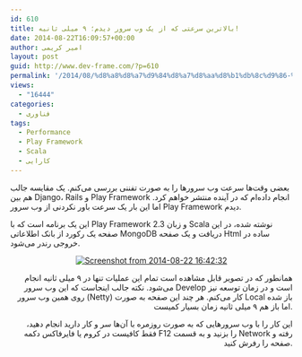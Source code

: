```yaml
---
id: 610
title: بالاترین سرعتی که از یک وب سرور دیدم؛ ۹ میلی ثانیه!
date: 2014-08-22T16:09:57+00:00
author: امیر کریمی
layout: post
guid: http://www.dev-frame.com/?p=610
permalink: '/2014/08/%d8%a8%d8%a7%d9%84%d8%a7%d8%aa%d8%b1%db%8c%d9%86-%d8%b3%d8%b1%d8%b9%d8%aa%db%8c-%da%a9%d9%87-%d8%a7%d8%b2-%db%8c%da%a9-%d9%88%d8%a8-%d8%b3%d8%b1%d9%88%d8%b1-%d8%af%db%8c%d8%af%d9%85%d8%9b-%db%b9/'
views:
  - "16444"
categories:
  - فناوری
tags:
  - Performance
  - Play Framework
  - Scala
  - کارایی
---
```

بعضی وقت‌ها سرعت وب سرور‌ها را به صورت تفننی بررسی می‌کنم. یک مقایسه جالب هم بین Django، Rails و Play Framework انجام داده‌ام که در آینده منتشر خواهم کرد. اما این بار یک سرعت باور نکردنی از وب سرور Play Framework دیدم.

این یک برنامه است که با Play Framework 2.3 و زبان Scala نوشته شده، در این صفحه یک رکورد از بانک اطلاعاتی MongoDB دریافت و یک صفحه Html ساده در خروجی رندر می‌شود.

<p style="text-align: center;">
  <a href="/wp-content/uploads/2014/08/Screenshot-from-2014-08-22-164232.png"><img class="aligncenter  wp-image-611" alt="Screenshot from 2014-08-22 16:42:32" src="/wp-content/uploads/2014/08/Screenshot-from-2014-08-22-164232.png" width="541" height="74" srcset="/wp-content/uploads/2014/08/Screenshot-from-2014-08-22-164232.png 901w, /wp-content/uploads/2014/08/Screenshot-from-2014-08-22-164232-300x41.png 300w" sizes="(max-width: 541px) 100vw, 541px" /></a>
</p>

<p style="text-align: center;">
  <p style="text-align: right;">
    همانطور که در تصویر قابل مشاهده است تمام این عملیات تنها در ۹ میلی ثانیه انجام می‌شود. نکته جالب اینجاست که این وب سرور Develop است و در زمان توسعه نیز روی همین وب سرور (Netty) کار می‌کنم. هر چند این صفحه به صورت Local باز شده اما باز هم ۹ میلی ثانیه زمان بسیار کمیست.
  </p>
  
  <p style="text-align: right;">
    این کار را با وب سرور‌هایی که به صورت روزمره با آن‌ها سر و کار دارید انجام دهید، فقط کافیست در کروم یا فایرفاکس دکمه F12 را بزنید و به قسمت Network رفته و صفحه را رفرش کنید.
  </p>
